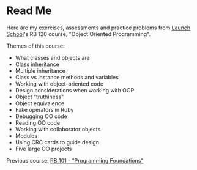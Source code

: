 # Read Me

Here are my exercises, assessments and practice problems from
[Launch School](https://launchschool.com)'s RB 120 course, "Object Oriented
Programming".

Themes of this course:
* What classes and objects are
* Class inheritance
* Multiple inheritance
* Class vs instance methods and variables
* Working with object-oriented code
* Design considerations when working with OOP
* Object "truthiness"
* Object equivalence
* Fake operators in Ruby
* Debugging OO code
* Reading OO code
* Working with collaborator objects
* Modules
* Using CRC cards to guide design
* Five large OO projects

Previous course:
[RB 101 - "Programming Foundations"](https://github.com/jsiny/101_programming_foundations)
